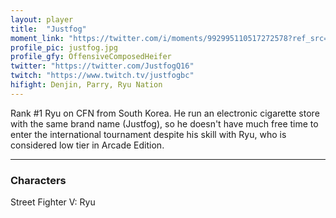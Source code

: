 ```yaml
---
layout: player
title:  "Justfog"
moment_link: "https://twitter.com/i/moments/992995110517272578?ref_src=twsrc%5Etfw"
profile_pic: justfog.jpg
profile_gfy: OffensiveComposedHeifer
twitter: "https://twitter.com/JustfogQ16"
twitch: "https://www.twitch.tv/justfogbc"
hifight: Denjin, Parry, Ryu Nation
---
```


Rank #1 Ryu on CFN from South Korea.
He run an electronic cigarette store with the same brand name (Justfog), 
so he doesn't have much free time to enter the international tournament 
despite his skill with Ryu, who is considered low tier in Arcade Edition.

<hr/>

<h3>Characters</h3>

Street Fighter V: Ryu